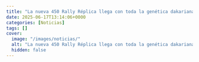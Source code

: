 ```yaml
---
title: "La nueva 450 Rally Réplica llega con toda la genética dakariana de KTM"
date: 2025-06-17T13:14:06+0000
categories: [Noticias]
tags: []
cover:
  image: "/images/noticias/"
  alt: "La nueva 450 Rally Réplica llega con toda la genética dakariana de KTM"
  hidden: false
---
```



